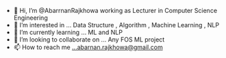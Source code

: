 - 👋 Hi, I’m @AbarrnanRajkhowa working as Lecturer in Computer Science Engineering
- 👀 I’m interested in ... Data Structure , Algorithm , Machine Learning , NLP
- 🌱 I’m currently learning ... ML and NLP
- 💞️ I’m looking to collaborate on ... Any FOS ML project
- 📫 How to reach me ...abarnan.rajkhowa@gmail.com

<!---
AbarrnanRajkhowa/AbarrnanRajkhowa is a ✨ special ✨ repository because its `README.md` (this file) appears on your GitHub profile.
You can click the Preview link to take a look at your changes.
--->
